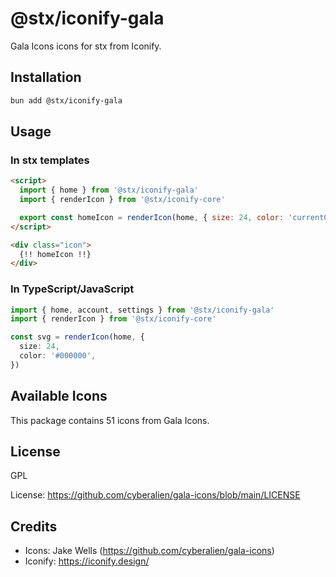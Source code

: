 # @stx/iconify-gala

Gala Icons icons for stx from Iconify.

## Installation

```bash
bun add @stx/iconify-gala
```

## Usage

### In stx templates

```html
<script>
  import { home } from '@stx/iconify-gala'
  import { renderIcon } from '@stx/iconify-core'

  export const homeIcon = renderIcon(home, { size: 24, color: 'currentColor' })
</script>

<div class="icon">
  {!! homeIcon !!}
</div>
```

### In TypeScript/JavaScript

```typescript
import { home, account, settings } from '@stx/iconify-gala'
import { renderIcon } from '@stx/iconify-core'

const svg = renderIcon(home, {
  size: 24,
  color: '#000000',
})
```

## Available Icons

This package contains 51 icons from Gala Icons.

## License

GPL

License: https://github.com/cyberalien/gala-icons/blob/main/LICENSE

## Credits

- Icons: Jake Wells (https://github.com/cyberalien/gala-icons)
- Iconify: https://iconify.design/
